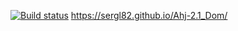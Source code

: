 [![Build status](https://ci.appveyor.com/api/projects/status/0k1jhcx4pyqmqvc7?svg=true)](https://ci.appveyor.com/project/Sergl82/ahj-2-1-dom) 
https://sergl82.github.io/Ahj-2.1_Dom/